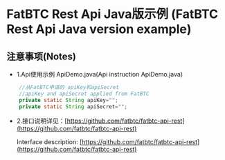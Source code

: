 # FatBTC Rest Api Java版示例 (FatBTC Rest Api Java version example)


## 注意事项(Notes)

- 1.Api使用示例 ApiDemo.java(Api instruction  ApiDemo.java)
``` Java
	//从FatBTC申请的 apiKey和apiSecret
	//apiKey and apiSecret applied from FatBTC
	private static String apiKey="";
	private static String apiSecret="";
```
 
 
- 2.接口说明详见：[https://github.com/fatbtc/fatbtc-api-rest](https://github.com/fatbtc/fatbtc-api-rest)
 
    Interface description: [https://github.com/fatbtc/fatbtc-api-rest](https://github.com/fatbtc/fatbtc-api-rest)

